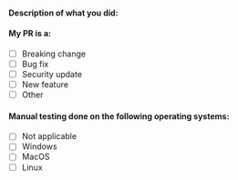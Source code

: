 <!--
Hello 👋 Thank you for submitting a pull request.
-->

#### Description of what you did:

<!--
Replace [ ] by [x] to check these checkboxes!
-->

#### My PR is a:

- [ ] Breaking change
- [ ] Bug fix
- [ ] Security update
- [ ] New feature
- [ ] Other

#### Manual testing done on the following operating systems:

- [ ] Not applicable
- [ ] Windows
- [ ] MacOS
- [ ] Linux